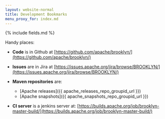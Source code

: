 ```yaml
---
layout: website-normal
title: Development Bookmarks
menu_proxy_for: index.md
---
```


{% include fields.md %}

Handy places:

* **Code** is in Github at [https://github.com/apache/brooklyn/](https://github.com/apache/brooklyn/)

* **Issues** are in Jira at [https://issues.apache.org/jira/browse/BROOKLYN/](https://issues.apache.org/jira/browse/BROOKLYN/)

* **Maven repositories** are:
  * [Apache releases]({{ apache_releases_repo_groupid_url }})
  * [Apache snapshots]({{ apache_snapshots_repo_groupid_url }})
 
* **CI server** is a jenkins server at: [https://builds.apache.org/job/brooklyn-master-build/](https://builds.apache.org/job/brooklyn-master-build/)

